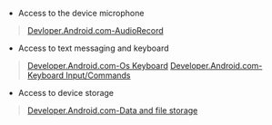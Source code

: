  * Access to the device microphone

> [Devloper.Android.com-AudioRecord](https://developer.android.com/reference/android/media/AudioRecord) 
 
 * Access to text messaging and keyboard
 
> [Developer.Android.com-Os Keyboard](https://developer.android.com/reference/android/os/Messenger)
> [Developer.Android.com-Keyboard Input/Commands](https://developer.android.com/training/keyboard-input/commands)
 
 * Access to device storage 
 
 > [Developer.Android.com-Data and file storage](https://developer.android.com/training/data-storage)